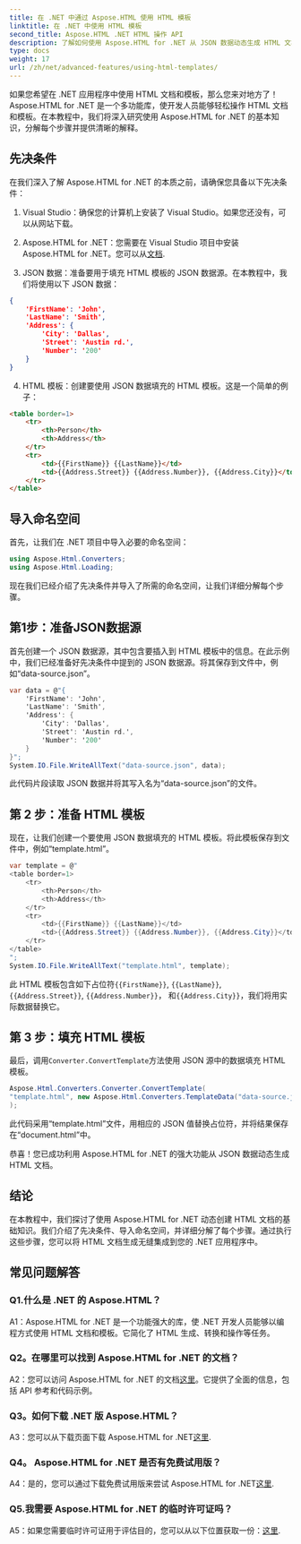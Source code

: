 ```yaml
---
title: 在 .NET 中通过 Aspose.HTML 使用 HTML 模板
linktitle: 在 .NET 中使用 HTML 模板
second_title: Aspose.HTML .NET HTML 操作 API
description: 了解如何使用 Aspose.HTML for .NET 从 JSON 数据动态生成 HTML 文档。在 .NET 应用程序中利用 HTML 操作的强大功能。
type: docs
weight: 17
url: /zh/net/advanced-features/using-html-templates/
---
```


如果您希望在 .NET 应用程序中使用 HTML 文档和模板，那么您来对地方了！ Aspose.HTML for .NET 是一个多功能库，使开发人员能够轻松操作 HTML 文档和模板。在本教程中，我们将深入研究使用 Aspose.HTML for .NET 的基本知识，分解每个步骤并提供清晰的解释。

## 先决条件

在我们深入了解 Aspose.HTML for .NET 的本质之前，请确保您具备以下先决条件：

1. Visual Studio：确保您的计算机上安装了 Visual Studio。如果您还没有，可以从网站下载。

2.  Aspose.HTML for .NET：您需要在 Visual Studio 项目中安装 Aspose.HTML for .NET。您可以从[文档](https://reference.aspose.com/html/net/).

3. JSON 数据：准备要用于填充 HTML 模板的 JSON 数据源。在本教程中，我们将使用以下 JSON 数据：

```json
{
    'FirstName': 'John',
    'LastName': 'Smith',
    'Address': {
        'City': 'Dallas',
        'Street': 'Austin rd.',
        'Number': '200'
    }
}
```

4. HTML 模板：创建要使用 JSON 数据填充的 HTML 模板。这是一个简单的例子：

```html
<table border=1>
    <tr>
        <th>Person</th>
        <th>Address</th>
    </tr>
    <tr>
        <td>{{FirstName}} {{LastName}}</td>
        <td>{{Address.Street}} {{Address.Number}}, {{Address.City}}</td>
    </tr>
</table>
```

## 导入命名空间

首先，让我们在 .NET 项目中导入必要的命名空间：

```csharp
using Aspose.Html.Converters;
using Aspose.Html.Loading;
```

现在我们已经介绍了先决条件并导入了所需的命名空间，让我们详细分解每个步骤。

## 第1步：准备JSON数据源

首先创建一个 JSON 数据源，其中包含要插入到 HTML 模板中的信息。在此示例中，我们已经准备好先决条件中提到的 JSON 数据源。将其保存到文件中，例如“data-source.json”。

```csharp
var data = @"{
    'FirstName': 'John',
    'LastName': 'Smith',
    'Address': {
        'City': 'Dallas',
        'Street': 'Austin rd.',
        'Number': '200'
    }
}";
System.IO.File.WriteAllText("data-source.json", data);
```

此代码片段读取 JSON 数据并将其写入名为“data-source.json”的文件。

## 第 2 步：准备 HTML 模板

现在，让我们创建一个要使用 JSON 数据填充的 HTML 模板。将此模板保存到文件中，例如“template.html”。

```csharp
var template = @"
<table border=1>
    <tr>
        <th>Person</th>
        <th>Address</th>
    </tr>
    <tr>
        <td>{{FirstName}} {{LastName}}</td>
        <td>{{Address.Street}} {{Address.Number}}, {{Address.City}}</td>
    </tr>
</table>
";
System.IO.File.WriteAllText("template.html", template);
```

此 HTML 模板包含如下占位符`{{FirstName}}`, `{{LastName}}`, `{{Address.Street}}`, `{{Address.Number}}`， 和`{{Address.City}}`，我们将用实际数据替换它。

## 第 3 步：填充 HTML 模板

最后，调用`Converter.ConvertTemplate`方法使用 JSON 源中的数据填充 HTML 模板。

```csharp
Aspose.Html.Converters.Converter.ConvertTemplate(
"template.html", new Aspose.Html.Converters.TemplateData("data-source.json"), new Aspose.Html.Loading.TemplateLoadOptions(), "document.html"
);
```

此代码采用“template.html”文件，用相应的 JSON 值替换占位符，并将结果保存在“document.html”中。

恭喜！您已成功利用 Aspose.HTML for .NET 的强大功能从 JSON 数据动态生成 HTML 文档。

## 结论

在本教程中，我们探讨了使用 Aspose.HTML for .NET 动态创建 HTML 文档的基础知识。我们介绍了先决条件、导入命名空间，并详细分解了每个步骤。通过执行这些步骤，您可以将 HTML 文档生成无缝集成到您的 .NET 应用程序中。

## 常见问题解答

### Q1.什么是 .NET 的 Aspose.HTML？

A1：Aspose.HTML for .NET 是一个功能强大的库，使 .NET 开发人员能够以编程方式使用 HTML 文档和模板。它简化了 HTML 生成、转换和操作等任务。

### Q2。在哪里可以找到 Aspose.HTML for .NET 的文档？

 A2：您可以访问 Aspose.HTML for .NET 的文档[这里](https://reference.aspose.com/html/net/)。它提供了全面的信息，包括 API 参考和代码示例。

### Q3。如何下载 .NET 版 Aspose.HTML？

A3：您可以从下载页面下载 Aspose.HTML for .NET[这里](https://releases.aspose.com/html/net/).

### Q4。 Aspose.HTML for .NET 是否有免费试用版？

 A4：是的，您可以通过下载免费试用版来尝试 Aspose.HTML for .NET[这里](https://releases.aspose.com/).

### Q5.我需要 Aspose.HTML for .NET 的临时许可证吗？

 A5：如果您需要临时许可证用于评估目的，您可以从以下位置获取一份：[这里](https://purchase.aspose.com/temporary-license/).